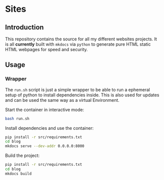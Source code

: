# Sites #
## Introduction ##
This repository contains the source for all my different websites projects. It
is all __currently__ built with `mkdocs` via `python` to generate pure HTML 
static HTML webpages for speed and security.

## Usage ##
### Wrapper ###
The `run.sh` script is just a simple wrapper to be able to run a ephemeral setup
of python to install dependencies inside. This is also used for updates and can
be used the same way as a virtual Environment.

Start the container in interactive mode:
```bash
bash run.sh

```

Install dependencies and use the container:
```bash
pip install -r src/requirements.txt
cd blog
mkdocs serve --dev-addr 0.0.0.0:8000
```

Build the project:
```bash
pip install -r src/requirements.txt
cd blog
mkdocs build
```
